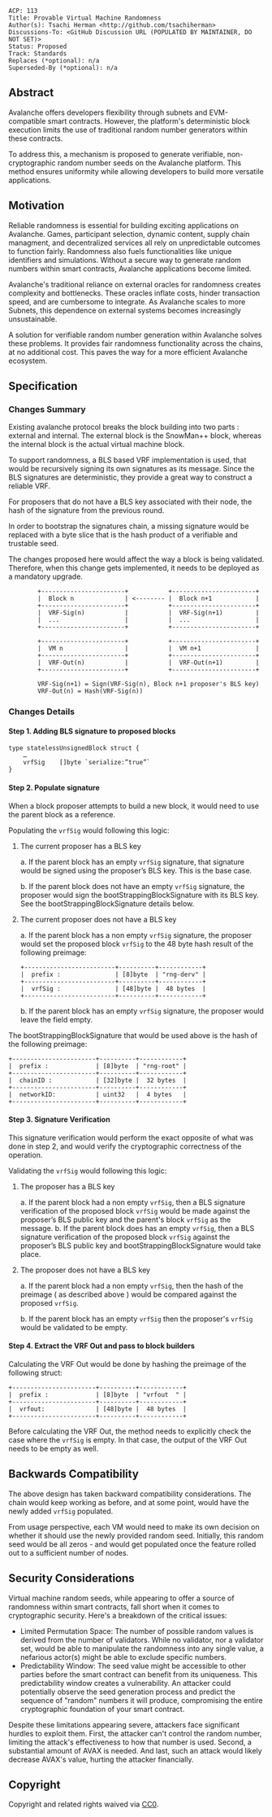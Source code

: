 ```text
ACP: 113
Title: Provable Virtual Machine Randomness
Author(s): Tsachi Herman <http://github.com/tsachiherman>
Discussions-To: <GitHub Discussion URL (POPULATED BY MAINTAINER, DO NOT SET)>
Status: Proposed
Track: Standards
Replaces (*optional): n/a
Superseded-By (*optional): n/a
```

## Abstract

Avalanche offers developers flexibility through subnets and EVM-compatible smart contracts. However, the platform's deterministic block execution limits the use of traditional random number generators within these contracts.

To address this, a mechanism is proposed to generate verifiable, non-cryptographic random number seeds on the Avalanche platform. This method ensures uniformity while allowing developers to build more versatile applications.


## Motivation

Reliable randomness is essential for building exciting applications on Avalanche. Games, participant selection, dynamic content, supply chain managment, and decentralized services all rely on unpredictable outcomes to function fairly. Randomness also fuels functionalities like unique identifiers and simulations. Without a secure way to generate random numbers within smart contracts, Avalanche applications become limited.

Avalanche's traditional reliance on external oracles for randomness creates complexity and bottlenecks. These oracles inflate costs, hinder transaction speed, and are cumbersome to integrate. As Avalanche scales to more Subnets, this dependence on external systems becomes increasingly unsustainable.

A solution for verifiable random number generation within Avalanche solves these problems. It provides fair randomness functionality across the chains, at no additional cost. This paves the way for a more efficient Avalanche ecosystem.

## Specification

### Changes Summary

Existing avalanche protocol breaks the block building into two parts : external and internal. The external block is the SnowMan++ block, whereas the internal block is the actual virtual machine block.

To support randomness, a BLS based VRF implementation is used, that would be recursively signing its own signatures as its message. Since the BLS signatures are deterministic, they provide a great way to construct a reliable VRF.

For proposers that do not have a BLS key associated with their node, the hash of the signature from the previous round.

In order to bootstrap the signatures chain, a missing signature would be replaced with a byte slice that is the hash product of a verifiable and trustable seed.

The changes proposed here would affect the way a block is being validated. Therefore, when this change gets implemented, it needs to be deployed as a mandatory upgrade.

```
		+-----------------------+           +-----------------------+
		|  Block n              | <-------- |  Block n+1            |
		+-----------------------+           +-----------------------+
		|  VRF-Sig(n)           |           |  VRF-Sig(n+1)         |
		|  ...                  |           |  ...                  |
		+-----------------------+           +-----------------------+

		+-----------------------+           +-----------------------+
		|  VM n                 |           |  VM n+1               |
		+-----------------------+           +-----------------------+
		|  VRF-Out(n)           |           |  VRF-Out(n+1)         |
		+-----------------------+           +-----------------------+

		VRF-Sig(n+1) = Sign(VRF-Sig(n), Block n+1 proposer's BLS key)
		VRF-Out(n) = Hash(VRF-Sig(n))
```

### Changes Details

#### Step 1. Adding BLS signature to proposed blocks

```golang
type statelessUnsignedBlock struct {
	…
	vrfSig    []byte `serialize:”true”`
}
```

#### Step 2. Populate signature

When a block proposer attempts to build a new block, it would need to use the parent block as a reference.

Populating the `vrfSig` would following this logic:

1. The current proposer has a BLS key
   
	a. If the parent block has an empty `vrfSig` signature, that signature would be signed using the proposer’s BLS key. This is the base case.

	b. If the parent block does not have an empty `vrfSig` signature, the proposer would sign the bootStrappingBlockSignature with its BLS key. See the bootStrappingBlockSignature details below.

2. The current proposer does not have a BLS key
   
   a. If the parent block has a non empty `vrfSig` signature, the proposer would set the proposed block `vrfSig` to the 48 byte hash result of the following preimage:
	```
	+-------------------------+----------+------------+
	|  prefix :               | [8]byte  | "rng-derv" |
	+-------------------------+----------+------------+
	|  vrfSig :               | [48]byte |  48 bytes  |
	+-------------------------+----------+------------+
	```

	b. If the parent block has an empty `vrfSig` signature, the proposer would leave the field empty.

The bootStrappingBlockSignature that would be used above is the hash of the following preimage:

```
+-----------------------+----------+------------+
|  prefix :             | [8]byte  | "rng-root" |
+-----------------------+----------+------------+
|  chainID :            | [32]byte |  32 bytes  |
+-----------------------+----------+------------+
|  networkID:           | uint32   |  4 bytes   |
+-----------------------+----------+------------+
```

#### Step 3. Signature Verification

This signature verification would perform the exact opposite of what was done in step 2, and would verify the cryptographic correctness of the operation.

Validating the `vrfSig` would following this logic:
1. The proposer has a BLS key

	a. If the parent block had a non empty `vrfSig`, then a BLS signature verification of the proposed block  `vrfSig` would be made against the proposer’s BLS public key and the parent's block  `vrfSig` as the message.
	b. If the parent block does has an empty `vrfSig`, then a BLS signature verification of the proposed block `vrfSig` against the proposer’s BLS public key and bootStrappingBlockSignature would take place.

2. The proposer does not have a BLS key

	a. If the parent block had a non empty `vrfSig`, then the hash of the preimage ( as described above ) would be compared against the proposed `vrfSig`.

	b. If the parent block has an empty `vrfSig` then the proposer's `vrfSig` would be validated to be empty.

#### Step 4. Extract the VRF Out and pass to block builders

Calculating the VRF Out would be done by hashing the preimage of the following struct:

```
+-----------------------+----------+------------+
|  prefix :             | [8]byte  | "vrfout  " |
+-----------------------+----------+------------+
|  vrfout:              | [48]byte |  48 bytes  |
+-----------------------+----------+------------+
```

Before calculating the VRF Out, the method needs to explicitly check the case where the `vrfSig` is empty. In that case, the output of the VRF Out needs to be empty as well.

## Backwards Compatibility

The above design has taken backward compatibility considerations. The chain would keep working as before, and at some point, would have the newly added `vrfSig` populated.

From usage perspective, each VM would need to make its own decision on whether it should use the newly provided random seed. Initially, this random seed would be all zeros - and would get populated once the feature rolled out to a sufficient number of nodes.

## Security Considerations

Virtual machine random seeds, while appearing to offer a source of randomness within smart contracts, fall short when it comes to cryptographic security. Here's a breakdown of the critical issues:

- Limited Permutation Space: The number of possible random values is derived from the number of validators. While no validator, nor a validator set, would be able to manipulate the randomness into any single value, a nefarious actor(s) might be able to exclude specific numbers.
- Predictability Window: The seed value might be accessible to other parties before the smart contract can benefit from its uniqueness. This predictability window creates a vulnerability. An attacker could potentially observe the seed generation process and predict the sequence of "random" numbers it will produce, compromising the entire cryptographic foundation of your smart contract.

Despite these limitations appearing severe, attackers face significant hurdles to exploit them. First, the attacker can't control the random number, limiting the attack's effectiveness to how that number is used. Second, a substantial amount of AVAX is needed. And last, such an attack would likely decrease AVAX's value, hurting the attacker financially.

## Copyright

Copyright and related rights waived via [CC0](https://creativecommons.org/publicdomain/zero/1.0/).

